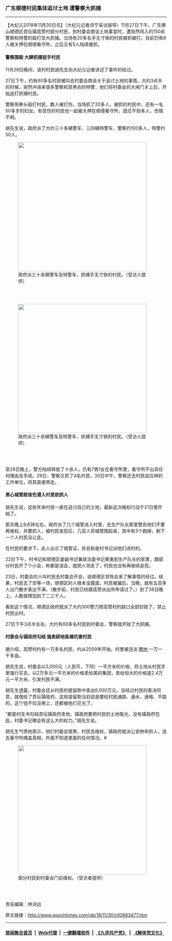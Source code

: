 ### 广东顺德村民集体追讨土地 遭警察大抓捕
------------------------

<p>
 【大纪元2018年11月30日讯】（大纪元记者洪宁采访报导）11月27日下午，广东佛山顺德区杏坛镇高赞村部分村民，到村委会商谈土地事宜时，遭突然闯入的150余警察和特警的殴打及大抓捕。当场有20多名手无寸铁的村民被抓被打。目前仍有8人被关押在顺德看守所，之后又有5人陆续被抓。
</p>
<h4>
 警察围殴 大肆抓捕徒手村民
</h4>
<p>
 11月29日晚间，该村村民胡先生向大纪元记者讲述了事件的经过。
</p>
<p>
 27日下午，约有60多名村民被叫去村委会商谈关于追讨土地的事情，大约3点半的时候，突然冲进来很多警察和穿黑衣的特警，他们将村委会的大闸门关上后，开始追打抓捕村民。
</p>
<p>
 警察用拳头殴打村民，数人被打伤，当场抓了20多人，被抓的村民中，还有一名50多岁的妇女。有受伤的村民也一起被关押在顺德看守所，因见不到本人，伤情不明。
</p>
<p>
 胡先生说，政府派了大约三十多辆警车，三四辆特警车，警察约100多人，特警约50人。
</p>
<p>
</p>
<figure class="wp-caption aligncenter" id="attachment_10883604" style="width: 402px">
 <a href="http://i.epochtimes.com/assets/uploads/2018/11/page3.jpg">
  <img alt="" class="wp-image-10883604 size-full" height="402" src="http://i.epochtimes.com/assets/uploads/2018/11/page3.jpg" width="402"/>
 </a>
 <br/><figcaption class="wp-caption-text">
  政府派三十余辆警车及特警车，抓捕手无寸铁的村民。（受访人提供）
 </figcaption><br/>
</figure><br/>
<figure class="wp-caption aligncenter" id="attachment_10883607" style="width: 402px">
 <a href="http://i.epochtimes.com/assets/uploads/2018/11/page6.jpg">
  <img alt="" class="wp-image-10883607 size-full" height="402" src="http://i.epochtimes.com/assets/uploads/2018/11/page6.jpg" width="402"/>
 </a>
 <br/><figcaption class="wp-caption-text">
  政府派三十余辆警车及特警车，抓捕手无寸铁的村民。（受访人提供）
 </figcaption><br/>
</figure><br/>
<p>
 至28日晚上，警方陆续释放了十余人，仍有7男1女在看守所里，看守所不出具任何理由及手续。29日，警察又抓了4名村民，30日中午，警察还去村民梁应坤的工作单位，将其直接带走。
</p>
<p>
</p>
<h4>
 黑心城管趁夜色潜入村里欲抓人
</h4>
<p>
 胡先生说，这些年来村民一直在追讨自己的土地，最新这次维权行动于21日便开始了。
</p>
<p>
 那天晚上8点钟左右，政府派了几个城管进入村里，去生产队长那里警告他们不要再维权，并要抓人，被村民发现后，几百人将城管围起来，其中有3个跑掉，剩下一个人村民没让走。
</p>
<p>
 在村民的要求下，此人出示了城管证，并且称是村书记派他们进村的。
</p>
<p>
 22日下午，村书记和顺德区委副书记兼政法委书记黄勇到生产队长的家里，跟部分村民开了个小会，称都是误会，就把人领走了，村民也没有再继续追究。
</p>
<p>
 23日，村委会的人叫村民去村委会开会，说顺德区领导会来了解事情的经过。结果，村民去了空等一场，顺德区的人根本没露面。村民被骗后，当晚，就有五百多人出门散步表达不满，（散步前，村民已经跟高赞派出所申请过了。）到了26日晚上，人数就增加到了二三千人。
</p>
<p>
 看到这个情况，顺德区政府就派了大约300警力把高赞村的路口全部封锁了，禁止村民出村。
</p>
<p>
 27日下午3点半左右，大约有60多名村民到村委会，警察就开始了大抓捕。
</p>
<h4>
 村委会与镇政府勾结 强卖耕地鱼塘坑害村民
</h4>
<p>
 据介绍，高赞村约有一万多名村民，约从2009年开始，村里被违法
 <a href="http://www.epochtimes.com/gb/tag/%E5%9C%88%E5%9C%B0.html">
  圈地
 </a>
 一万一千多亩。
</p>
<p>
 胡先生说，村委会以3,000元（人民币，下同）一平方米的价格，将土地从村民手里强行买去，以2万多元一平方米的价格卖给美的集团，卖给恒大的价格是2.4万元一平方米，引发村民不满。
</p>
<p>
 胡先生透露，村委会还从村民的提留款中拿出6,000万元，没经过村民的表决同意，就借给了杏坛镇政府。这些提留款当初说是要给村民通路、通水、通电、平路的，这个钱不仅没用上，还都被他们花光了。
</p>
<p>
 “都是村支书勾结杏坛镇政府卖地，镇政府要把村民的土地吸光，没有镇政府包庇，村委书记哪会有这么大的权力。”胡先生说。
</p>
<p>
 胡先生气愤地表示，他们村委会很黑，村民去维权，镇政府就派公安拚命抓人，送去看守所掩盖真相，外面不知道里面的任何情况。#
</p>
<figure class="wp-caption aligncenter" id="attachment_10883610" style="width: 402px">
 <img alt="" class="wp-image-10883610 size-full" height="402" src="http://i.epochtimes.com/assets/uploads/2018/11/page2.jpg" width="402"/>
 <br/><figcaption class="wp-caption-text">
  部分村民到村委会门前维权。（受访者提供）
 </figcaption><br/>
</figure><br/>
<p>
</p>
<p>
</p>
<p>
</p>
<p>
 责任编辑：林诗远
</p>

原文链接：http://www.epochtimes.com/gb/18/11/30/n10883477.htm


------------------------
#### [禁闻聚合首页](https://github.com/gfw-breaker/banned-news/blob/master/README.md) &nbsp;|&nbsp; [Web代理](https://github.com/gfw-breaker/open-proxy/blob/master/README.md) &nbsp;|&nbsp; [一键翻墙软件](https://github.com/gfw-breaker/nogfw/blob/master/README.md) &nbsp;|&nbsp; [《九评共产党》](https://github.com/gfw-breaker/9ping.md/blob/master/README.md#九评之一评共产党是什么) &nbsp;|&nbsp; [《解体党文化》](https://github.com/gfw-breaker/jtdwh.md/blob/master/README.md#绪论)